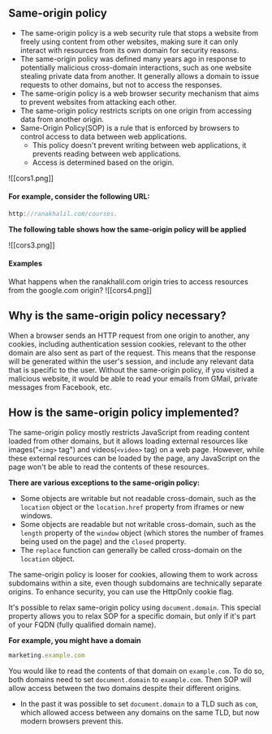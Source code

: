 ## Same-origin policy

   - The same-origin policy is a web security rule that stops a website from freely using content from other websites, making sure it can only interact with resources from its own domain for security reasons.
   - The same-origin policy was defined many years ago in response to potentially malicious cross-domain interactions, such as one website stealing private data from another. It generally allows a domain to issue requests to other domains, but not to access the responses.
   - The same-origin policy is a web browser security mechanism that aims to prevent websites from attacking each other.
   - The same-origin policy restricts scripts on one origin from accessing data from another origin.
   - Same-Origin Policy(SOP) is a rule that is enforced by browsers to control access to data between web applications.
	   - This policy doesn't prevent writing between web applications, it prevents reading between web applications.
	   - Access is determined based on the origin.

![[cors1.png]]

#### For example, consider the following URL:
```js
http://ranakhalil.com/courses.
```

**The following table shows how the same-origin policy will be applied**
 
   ![[cors3.png]]

#### Examples
   What happens when the ranakhalil.com origin tries to access resources from the google.com origin?
   ![[cors4.png]]
   
## Why is the same-origin policy necessary?

   When a browser sends an HTTP request from one origin to another, any cookies, including authentication session cookies, relevant to the other domain are also sent as part of the request. This means that the response will be generated within the user's session, and include any relevant data that is specific to the user. Without the same-origin policy, if you visited a malicious website, it would be able to read your emails from GMail, private messages from Facebook, etc.

## How is the same-origin policy implemented?

   The same-origin policy mostly restricts JavaScript from reading content loaded from other domains, but it allows loading external resources like images("`<img>` tag") and videos(`<video>` tag) on a web page. However, while these external resources can be loaded by the page, any JavaScript on the page won't be able to read the contents of these resources.

**There are various exceptions to the same-origin policy:**

   - Some objects are writable but not readable cross-domain, such as the `location` object or the `location.href` property from iframes or new windows.
   - Some objects are readable but not writable cross-domain, such as the `length` property of the `window` object (which stores the number of frames being used on the page) and the `closed` property.
   - The `replace` function can generally be called cross-domain on the `location` object.

The same-origin policy is looser for cookies, allowing them to work across subdomains within a site, even though subdomains are technically separate origins. To enhance security, you can use the HttpOnly cookie flag.

It's possible to relax same-origin policy using `document.domain`. This special property allows you to relax SOP for a specific domain, but only if it's part of your FQDN (fully qualified domain name).

**For example, you might have a domain**
```js
marketing.example.com
```
You would like to read the contents of that domain on `example.com`. To do so, both domains need to set `document.domain` to `example.com`. Then SOP will allow access between the two domains despite their different origins.

- In the past it was possible to set `document.domain` to a TLD such as `com`, which allowed access between any domains on the same TLD, but now modern browsers prevent this.

